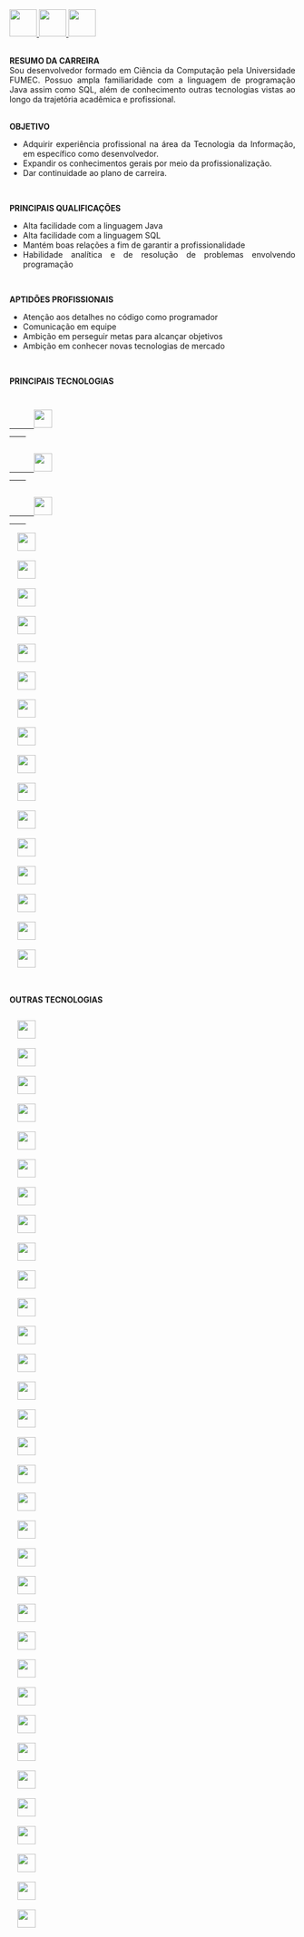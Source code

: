 <a href="https://github.com/Edd002">
  <img src="https://cdn-icons-png.flaticon.com/512/733/733609.png" width="48px" height="48px">
</a>

<a href="mailto:edduarddollima@gmail.com">
  <img src="https://cdn-icons-png.flaticon.com/512/331/331389.png" width="48px" height="48px">
</a>

<a href="https://www.linkedin.com/in/eduardo-augusto-lima-pereira/">
  <img src="https://cdn-icons-png.flaticon.com/512/1384/1384014.png" width="48px" height="48px">
</a>

<br />
<br />

<div align="justify">
 
**RESUMO DA CARREIRA**
<br />
  Sou desenvolvedor formado em Ciência da Computação pela Universidade FUMEC. Possuo ampla familiaridade com a linguagem de programação Java assim como SQL, além de conhecimento outras tecnologias vistas ao longo da trajetória acadêmica e profissional.
<br /><br />

**OBJETIVO**
  - Adquirir experiência profissional na área da Tecnologia da Informação, em específico como desenvolvedor.
  - Expandir os conhecimentos gerais por meio da profissionalização.
  - Dar continuidade ao plano de carreira.
<br />

**PRINCIPAIS QUALIFICAÇÕES**
  - Alta facilidade com a linguagem Java
  - Alta facilidade com a linguagem SQL
  - Mantém boas relações a fim de garantir a profissionalidade
  - Habilidade analítica e de resolução de problemas envolvendo programação
<br />

**APTIDÕES PROFISSIONAIS**
- Atenção aos detalhes no código como programador
- Comunicação em equipe
- Ambição em perseguir metas para alcançar objetivos
- Ambição em conhecer novas tecnologias de mercado

</div>

<br />

**PRINCIPAIS TECNOLOGIAS**

<p dir="auto">
  <code>
    <a href="https://www.java.com/pt-BR/" rel="nofollow">
      <img height="32" src="https://cdn.iconscout.com/icon/free/png-512/java-60-1174953.png">
    </a>
  </code><code>
    <a href="https://www.java.com/pt-BR/" rel="nofollow">
      <img height="32" src="https://cdn.iconscout.com/icon/free/png-512/mysql-12-556000.png">
    </a>
  </code>

  <code>
    <a href="https://www.java.com/pt-BR/" rel="nofollow">
      <img height="32" src="https://cdn.icon-icons.com/icons2/2415/PNG/512/postgresql_plain_wordmark_logo_icon_146390.png">
    </a>
  </code>

  <code>
  <img height="32" src="https://cdn.iconscout.com/icon/free/png-512/github-84-436555.png">
  </code>

  <code>
  <img height="32" src="https://cdn.iconscout.com/icon/free/png-256/eclipse-14-282371.png">
  </code>

  <code>
  <img height="32" src="https://cdn.iconscout.com/icon/free/png-256/spring-16-283031.png">
  </code>

  <code>
  <img height="32" src="https://avatars0.githubusercontent.com/u/7658037?v=3&s=200">
  </code>

  <code>
  <img height="32" src="https://upload.wikimedia.org/wikipedia/commons/thumb/9/9a/Visual_Studio_Code_1.35_icon.svg/512px-Visual_Studio_Code_1.35_icon.svg.png">
  </code>

  <code>
  <img height="32" src="https://cdn.iconscout.com/icon/free/png-256/flutter-2038877-1720090.png">
  </code>

  <code>
  <img height="32" src="https://upload.wikimedia.org/wikipedia/commons/7/7e/Dart-logo.png">
  </code>

  <code>
  <img height="32" src="https://cdn-icons-png.flaticon.com/512/5968/5968267.png">
  </code>

  <code>
  <img height="32" src="https://cdn-icons-png.flaticon.com/512/5968/5968242.png">
  </code>

  <code>
  <img height="32" src="https://cdn.iconscout.com/icon/free/png-512/javascript-2038874-1720087.png">
  </code>

  <code>
  <img height="32" src="https://cdn.iconscout.com/icon/free/png-256/bootstrap-6-1175203.png">
  </code>

  <code>
  <img height="32" src="https://cdn.iconscout.com/icon/premium/png-256-thumb/json-file-2330566-1950407.png">
  </code>

  <code>
  <img height="32" src="https://user-images.githubusercontent.com/2676579/34940598-17cc20f0-f9be-11e7-8c6d-f0190d502d64.png">
  </code>

  <code>
  <img height="32" src="https://cdn.iconscout.com/icon/free/png-256/linux-21-1174928.png">
  </code>

  <code>
  <img height="32" src="https://cdn.iconscout.com/icon/free/png-256/jira-282222.png">
  </code>

  <code>
  <img height="32" src="https://user-images.githubusercontent.com/10860815/86916754-6b0c9380-c167-11ea-901b-78571ad4065d.png">
  </code>

  <br />
  <br />

  **OUTRAS TECNOLOGIAS**

  <code>
  <img height="32" src="https://cdn.iconscout.com/icon/free/png-512/sql-4-190807.png">
  </code>

  <code>
  <img height="32" src="https://cdn.iconscout.com/icon/free/png-512/c-57-1175191.png">
  </code>

  <code>
  <img height="32" src="https://cdn.iconscout.com/icon/free/png-512/c-sharp-2-569585.png">
  </code>

  <code>
  <img height="32" src="https://cdn.iconscout.com/icon/free/png-512/python-2-226051.png">
  </code>

  <code>
  <img height="32" src="https://upload.wikimedia.org/wikipedia/commons/thumb/3/38/Jupyter_logo.svg/207px-Jupyter_logo.svg.png">
  </code>

  <code>
  <img height="32" src="https://upload.wikimedia.org/wikipedia/commons/thumb/d/d5/UML_logo.svg/512px-UML_logo.svg.png">
  </code>

  <code>
  <img height="32" src="https://cdn.iconscout.com/icon/free/png-256/subversion-3521748-2945192.png">
  </code>

  <code>
  <img height="32" src="https://cdn-icons-png.flaticon.com/512/919/919853.png">
  </code>

  <code>
  <img height="32" src="https://cdn-icons-png.flaticon.com/512/873/873120.png">
  </code>

  <code>
  <img height="32" src="https://cdn.icon-icons.com/icons2/2107/PNG/512/file_type_firebase_icon_130606.png">
  </code>

  <code>
  <img height="32" src="https://cdn.iconscout.com/icon/free/png-512/nodejs-6-569582.png">
  </code>

  <code>
  <img height="32" src="https://cdn.iconscout.com/icon/free/png-512/angularjs-3-1175272.png">
  </code>

  <code>
  <img height="32" src="https://cdn.iconscout.com/icon/free/png-256/jquery-10-1175155.png">
  </code>

  <code>
  <img height="32" src="https://cdn.iconscout.com/icon/free/png-512/php-27-226042.png">
  </code>

  <code>
  <img height="32" src="https://static1.smartbear.co/soapui/media/images/stories/homepage/features/soapui-logo.png">
  </code>

  <code>
  <img height="32" src="https://cdn.iconscout.com/icon/free/png-512/microsoft-office-722717.png">
  </code>

  <code>
  <img height="32" src="https://upload.wikimedia.org/wikipedia/commons/thumb/c/c9/Power_bi_logo_black.svg/512px-Power_bi_logo_black.svg.png">
  </code>

  <code>
  <img height="32" src="https://upload.wikimedia.org/wikipedia/commons/thumb/9/98/Apache_NetBeans_Logo.svg/416px-Apache_NetBeans_Logo.svg.png">
  </code>

  <code>
  <img height="32" src="https://cdn.iconscout.com/icon/free/png-256/tomcat-2-1175085.png">
  </code>

  <code>
  <img height="32" src="https://design.jboss.org/wildfly/logo/final/wildfly_icon_256px.png">
  </code>

  <code>
  <img height="32" src="https://upload.wikimedia.org/wikipedia/commons/thumb/2/2f/Apache-Ant-logo.svg/320px-Apache-Ant-logo.svg.png">
  </code>

  <code>
  <img height="32" src="https://cdn.iconscout.com/icon/free/png-256/ionic-5-1175017.png">
  </code>

  <code>
  <img height="32" src="https://cdn.iconscout.com/icon/free/png-512/typescript-1174965.png">
  </code>

  <code>
  <img height="32" src="https://cdn.iconscout.com/icon/free/png-256/android-247-1175275.png">
  </code>

  <code>
  <img height="32" src="https://cdn.iconscout.com/icon/free/png-256/android-studio-3251591-2724643.png">
  </code>

  <code>
  <img height="32" src="https://cdn.iconscout.com/icon/free/png-256/kotlin-2038873-1720086.png">
  </code>

  <code>
  <img height="32" src="https://cdn.iconscout.com/icon/free/png-256/apple-263-202445.png">
  </code>

  <code>
  <img height="32" src="https://upload.wikimedia.org/wikipedia/en/0/0c/Xcode_icon.png">
  </code>

  <code>
  <img height="32" src="https://cdn.iconscout.com/icon/free/png-256/swift-21-1175088.png">
  </code>

  <code>
  <img height="32" src="https://cdn.iconscout.com/icon/free/png-256/xml-file-2330558-1950399.png">
  </code>

  <code>
  <img height="32" src="https://cdn.iconscout.com/icon/premium/png-256-thumb/miro-3567784-2984008.png">
  </code>

  <code>
  <img height="32" src="https://cdn.iconscout.com/icon/free/png-256/virtualbox-282903.png">
  </code>

  <code>
  <img height="32" src="https://e7.pngegg.com/pngimages/305/131/png-clipart-redmine-installation-issue-tracking-system-project-management-open-source-software-github-logo-project-management.png">
  </code>
</p>

